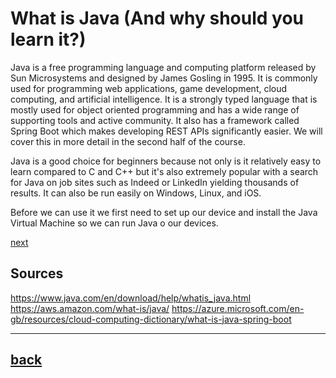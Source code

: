 # What is Java (And why should you learn it?)

Java is a free programming language and computing platform released by Sun Microsystems and designed by James Gosling in 1995. It is commonly used for programming web applications, game development, cloud computing, and artificial intelligence. It is a strongly typed language that is mostly used for object oriented programming and has a wide range of supporting tools and active community. It also has a framework called Spring Boot which makes developing REST APIs significantly easier. We will cover this in more detail in the second half of the course.

Java is a good choice for beginners because not only is it relatively easy to learn compared to C and C++ but it's also extremely popular with a search for Java on job sites such as Indeed or LinkedIn yielding thousands of results. It can also be run easily on Windows, Linux, and iOS.

Before we can use it we first need to set up our device and install the Java Virtual Machine so we can run Java o our devices.

[next](../setup/README.MD)

## Sources

https://www.java.com/en/download/help/whatis_java.html
https://aws.amazon.com/what-is/java/
https://azure.microsoft.com/en-gb/resources/cloud-computing-dictionary/what-is-java-spring-boot

---

## [back](../README.md)
